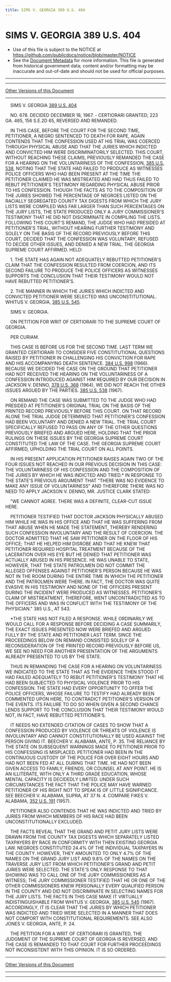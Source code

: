 ```yaml
---
title: SIMS V. GEORGIA 389 U.S. 404
---
```


# SIMS V. GEORGIA 389 U.S. 404

* Use of this file is subject to the NOTICE at https://github.com/publicdocs/notice/blob/master/NOTICE
* See the [Document Metadata](../../../index.md) for more information.
  This file is generated from historical government data; content and/or formatting may be inaccurate and out-of-date and should not be used for official purposes.

----------
----------

[Other Versions of this Document](https://publicdocs.github.io/go/links?ns=uslm-x&ref=%2Fus%2Fcourts%2Fscotus%2FusReporter%2F389%2F404)

----------

    SIMS V. GEORGIA [389 U.S. 404][/us/courts/scotus/usReporter/389/404]

    NO. 678.  DECIDED DECEMBER 18, 1967.  - CERTIORARI GRANTED; 223 GA. 465, 156 S.E.2D 65, REVERSED AND REMANDED.

    IN THIS CASE, BEFORE THE COURT FOR THE SECOND TIME, PETITIONER, A NEGRO SENTENCED TO DEATH FOR RAPE, AGAIN CONTENDS THAT THE CONFESSION USED AT HIS TRIAL WAS COERCED THROUGH PHYSICAL ABUSE AND THAT THE JURIES WHICH INDICTED AND CONVICTED HIM WERE DISCRIMINATORILY SELECTED.  THIS COURT, WITHOUT REACHING THESE CLAIMS, PREVIOUSLY REMANDED THE CASE FOR A HEARING ON THE VOLUNTARINESS OF THE CONFESSION, [385 U.S. 538][/us/courts/scotus/usReporter/385/538], NOTING THAT THE STATE HAD FAILED TO PRODUCE AS WITNESSES POLICE OFFICERS WHO HAD BEEN PRESENT AT THE TIME THE PETITIONER CLAIMED HE WAS MISTREATED AND HAD THUS FAILED TO REBUT PETITIONER'S TESTIMONY REGARDING PHYSICAL ABUSE PRIOR TO HIS CONFESSION.  THOUGH THE FACTS AS TO THE COMPOSITION OF THE JURIES SHOWED THE PERCENTAGE OF NEGROES LISTED ON THE RACIALLY SEGREGATED COUNTY TAX DIGESTS FROM WHICH THE JURY LISTS WERE COMPILED WAS FAR LARGER THAN SUCH PERCENTAGES ON THE JURY LISTS, THE STATE PRODUCED ONLY A JURY COMMISSIONER'S TESTIMONY THAT HE DID NOT DISCRIMINATE IN COMPILING THE LISTS.  FOLLOWING THIS COURT'S REMAND, THE JUDGE WHO HAD PRESIDED AT PETITIONER'S TRIAL, WITHOUT HEARING FURTHER TESTIMONY AND SOLELY ON THE BASIS OF THE RECORD PREVIOUSLY BEFORE THIS COURT, DECIDED THAT THE CONFESSION WAS VOLUNTARY, REFUSED TO DECIDE OTHER ISSUES, AND DENIED A NEW TRIAL.  THE GEORGIA SUPREME COURT AFFIRMED.  HELD:

    1.  THE STATE HAS AGAIN NOT ADEQUATELY REBUTTED PETITIONER'S CLAIM THAT THE CONFESSION RESULTED FROM COERCION, AND ITS SECOND FAILURE TO PRODUCE THE POLICE OFFICERS AS WITNESSES SUPPORTS THE CONCLUSION THAT THEIR TESTIMONY WOULD NOT HAVE REBUTTED PETITIONER'S.

    2.  THE MANNER IN WHICH THE JURIES WHICH INDICTED AND CONVICTED PETITIONER WERE SELECTED WAS UNCONSTITUTIONAL.  WHITUS V. GEORGIA, [385 U.S. 545][/us/courts/scotus/usReporter/385/545].

    SIMS V. GEORGIA.

    ON PETITION FOR WRIT OF CERTIORARI TO THE SUPREME COURT OF GEORGIA.

    PER CURIAM.

    THIS CASE IS BEFORE US FOR THE SECOND TIME.  LAST TERM WE GRANTED CERTIORARI TO CONSIDER FIVE CONSTITUTIONAL QUESTIONS RAISED BY PETITIONER IN CHALLENGING HIS CONVICTION FOR RAPE AND HIS ACCOMPANYING DEATH SENTENCE.  [384 U.S. 998][/us/courts/scotus/usReporter/384/998] (1966).  BECAUSE WE DECIDED THE CASE ON THE GROUND THAT PETITIONER HAD NOT RECEIVED THE HEARING ON THE VOLUNTARINESS OF A CONFESSION INTRODUCED AGAINST HIM REQUIRED BY OUR DECISION IN JACKSON V. DENNO, [378 U.S. 368][/us/courts/scotus/usReporter/378/368] (1964), WE DID NOT REACH THE OTHER ISSUES ARGUED BY THE PARTIES.  [385 U.S. 538][/us/courts/scotus/usReporter/385/538] (1967).

    ON REMAND THE CASE WAS SUBMITTED TO THE JUDGE WHO HAD PRESIDED AT PETITIONER'S ORIGINAL TRIAL ON THE BASIS OF THE PRINTED RECORD PREVIOUSLY BEFORE THIS COURT.  ON THAT RECORD ALONE THE TRIAL JUDGE DETERMINED THAT PETITIONER'S CONFESSION HAD BEEN VOLUNTARY AND DENIED A NEW TRIAL.  THE TRIAL COURT SPECIFICALLY REFUSED TO PASS ON ANY OF THE OTHER QUESTIONS PREVIOUSLY BRIEFED AND ARGUED HERE, HOLDING THAT THE PRIOR RULINGS ON THESE ISSUES BY THE GEORGIA SUPREME COURT CONSTITUTED THE LAW OF THE CASE.  THE GEORGIA SUPREME COURT AFFIRMED, UPHOLDING THE TRIAL COURT ON ALL POINTS.

    IN HIS PRESENT APPLICATION PETITIONER RAISES AGAIN TWO OF THE FOUR ISSUES NOT REACHED IN OUR PREVIOUS DECISION IN THIS CASE:  THE VOLUNTARINESS OF HIS CONFESSION AND THE COMPOSITION OF THE JURIES BY WHICH HE WAS INDICTED AND TRIED.\*  IN RESPONSE TO THE STATE'S PREVIOUS ARGUMENT THAT "THERE WAS NO EVIDENCE TO MAKE ANY ISSUE OF VOLUNTARINESS" AND THEREFORE THERE WAS NO NEED TO APPLY JACKSON V. DENNO, MR. JUSTICE CLARK STATED:

    "WE CANNOT AGREE.  THERE WAS A DEFINITE, CLEAR-CUT ISSUE HERE.

    PETITIONER TESTIFIED THAT DOCTOR JACKSON PHYSICALLY ABUSED HIM WHILE HE WAS IN HIS OFFICE AND THAT HE WAS SUFFERING FROM THAT ABUSE WHEN HE MADE THE STATEMENT, THEREBY RENDERING SUCH CONFESSION INVOLUNTARY AND THE RESULT OF COERCION.  THE DOCTOR ADMITTED THAT HE SAW PETITIONER ON THE FLOOR OF HIS OFFICE; THAT HE HELPED HIM DISROBE AND THAT HE KNEW THAT PETITIONER REQUIRED HOSPITAL TREATMENT BECAUSE OF THE LACERATION OVER HIS EYE BUT HE DENIED THAT PETITIONER WAS ACTUALLY ABUSED IN HIS PRESENCE.  HE WAS UNABLE TO STATE, HOWEVER, THAT THE STATE PATROLMEN DID NOT COMMIT THE ALLEGED OFFENSES AGAINST PETITIONER'S PERSON BECAUSE HE WAS NOT IN THE ROOM DURING THE ENTIRE TIME IN WHICH THE PETITIONER AND THE PATROLMEN WERE THERE.  IN FACT, THE DOCTOR WAS QUITE EVASIVE IN HIS TESTIMONY AND NONE OF THE OFFICERS PRESENT DURING THE INCIDENT WERE PRODUCED AS WITNESSES.  PETITIONER'S CLAIM OF MISTREATMENT, THEREFORE, WENT UNCONTRADICTED AS TO THE OFFICERS AND WAS IN CONFLICT WITH THE TESTIMONY OF THE PHYSICIAN."  385 U.S., AT 543.

    \*THE STATE HAS NOT FILED A RESPONSE.  WHILE ORDINARILY WE WOULD CALL FOR A RESPONSE BEFORE DECIDING A CASE SUMMARILY, THE EXACT ISSUES PRESENTED NOW WERE BRIEFED AND ARGUED FULLY BY THE STATE AND PETITIONER LAST TERM.  SINCE THE PROCEEDINGS BELOW ON REMAND CONSISTED SOLELY OF A RECONSIDERATION OF THE PRINTED RECORD PREVIOUSLY BEFORE US, WE SEE NO NEED FOR ANOTHER PRESENTATION OF THE ARGUMENTS ALREADY PRESENTED TO US BY THE STATE.

    THUS IN REMANDING THE CASE FOR A HEARING ON VOLUNTARINESS WE INDICATED TO THE STATE THAT AS THE EVIDENCE THEN STOOD IT HAD FAILED ADEQUATELY TO REBUT PETITIONER'S TESTIMONY THAT HE HAD BEEN SUBJECTED TO PHYSICAL VIOLENCE PRIOR TO HIS CONFESSION.  THE STATE HAD EVERY OPPORTUNITY TO OFFER THE POLICE OFFICERS, WHOSE FAILURE TO TESTIFY HAD ALREADY BEEN COMMENTED UPON HERE, TO CONTRADICT PETITIONER'S VERSION OF THE EVENTS.  ITS FAILURE TO DO SO WHEN GIVEN A SECOND CHANCE LENDS SUPPORT TO THE CONCLUSION THAT THEIR TESTIMONY WOULD NOT, IN FACT, HAVE REBUTTED PETITIONER'S.

    IT NEEDS NO EXTENDED CITATION OF CASES TO SHOW THAT A CONFESSION PRODUCED BY VIOLENCE OR THREATS OF VIOLENCE IS INVOLUNTARY AND CANNOT CONSTITUTIONALLY BE USED AGAINST THE PERSON GIVING IT. BEECHER V. ALABAMA, ANTE, P. 35.  THE RELIANCE BY THE STATE ON SUBSEQUENT WARNINGS MADE TO PETITIONER PRIOR TO HIS CONFESSING IS MISPLACED.  PETITIONER HAD BEEN IN THE CONTINUOUS CUSTODY OF THE POLICE FOR OVER EIGHT HOURS AND HAD NOT BEEN FED AT ALL DURING THAT TIME.  HE HAD NOT BEEN GIVEN ACCESS TO FAMILY, FRIENDS, OR COUNSEL AT ANY POINT.  HE IS AN ILLITERATE, WITH ONLY A THIRD GRADE EDUCATION, WHOSE MENTAL CAPACITY IS DECIDEDLY LIMITED.  UNDER SUCH CIRCUMSTANCES THE FACT THAT THE POLICE MAY HAVE WARNED PETITIONER OF HIS RIGHT NOT TO SPEAK IS OF LITTLE SIGNIFICANCE.  SEE BEECHER V. ALABAMA, SUPRA, AT 37 N. 4.  COMPARE FIKES V. ALABAMA, [352 U.S. 191][/us/courts/scotus/usReporter/352/191] (1957).

    PETITIONER ALSO CONTENDS THAT HE WAS INDICTED AND TRIED BY JURIES FROM WHICH MEMBERS OF HIS RACE HAD BEEN UNCONSTITUTIONALLY EXCLUDED.

    THE FACTS REVEAL THAT THE GRAND AND PETIT JURY LISTS WERE DRAWN FROM THE COUNTY TAX DIGESTS WHICH SEPARATELY LISTED TAXPAYERS BY RACE IN CONFORMITY WITH THEN EXISTING GEORGIA LAW.  NEGROES CONSTITUTED 24.4% OF THE INDIVIDUAL TAXPAYERS IN THE COUNTY.  HOWEVER, THEY AMOUNTED TO ONLY 4.7% OF THE NAMES ON THE GRAND JURY LIST AND 9.8% OF THE NAMES ON THE TRAVERSE JURY LIST FROM WHICH PETITIONER'S GRAND AND PETIT JURIES WERE SELECTED.  THE STATE'S ONLY RESPONSE TO THAT SHOWING WAS TO CALL ONE OF THE JURY COMMISSIONERS AS A WITNESS; THE JURY COMMISSIONER TESTIFIED THAT HE OR ONE OF THE OTHER COMMISSIONERS KNEW PERSONALLY EVERY QUALIFIED PERSON IN THE COUNTY AND DID NOT DISCRIMINATE IN SELECTING NAMES FOR THE JURY LISTS.  THE FACTS IN THIS CASE MAKE IT VIRTUALLY INDISTINGUISHABLE FROM WHITUS V. GEORGIA, [385 U.S. 545][/us/courts/scotus/usReporter/385/545] (1967).  ACCORDINGLY, IT IS CLEAR THAT THE JURIES BY WHICH PETITIONER WAS INDICTED AND TRIED WERE SELECTED IN A MANNER THAT DOES NOT COMPORT WITH CONSTITUTIONAL REQUIREMENTS.  SEE ALSO JONES V. GEORGIA, ANTE, P. 24.

    THE PETITION FOR A WRIT OF CERTIORARI IS GRANTED, THE JUDGMENT OF THE SUPREME COURT OF GEORGIA IS REVERSED, AND THE CASE IS REMANDED TO THAT COURT FOR FURTHER PROCEEDINGS NOT INCONSISTENT WITH THIS OPINION.  IT IS SO ORDERED.

----------

[Other Versions of this Document](https://publicdocs.github.io/go/links?ns=uslm-x&ref=%2Fus%2Fcourts%2Fscotus%2FusReporter%2F389%2F404)

----------
----------

[/us/courts/scotus/usReporter/389/404]: https://publicdocs.github.io/go/links?ns=uslm-x&ref=%2Fus%2Fcourts%2Fscotus%2FusReporter%2F389%2F404
[/us/courts/scotus/usReporter/385/538]: https://publicdocs.github.io/go/links?ns=uslm-x&ref=%2Fus%2Fcourts%2Fscotus%2FusReporter%2F385%2F538
[/us/courts/scotus/usReporter/385/545]: https://publicdocs.github.io/go/links?ns=uslm-x&ref=%2Fus%2Fcourts%2Fscotus%2FusReporter%2F385%2F545
[/us/courts/scotus/usReporter/384/998]: https://publicdocs.github.io/go/links?ns=uslm-x&ref=%2Fus%2Fcourts%2Fscotus%2FusReporter%2F384%2F998
[/us/courts/scotus/usReporter/378/368]: https://publicdocs.github.io/go/links?ns=uslm-x&ref=%2Fus%2Fcourts%2Fscotus%2FusReporter%2F378%2F368
[/us/courts/scotus/usReporter/385/538]: https://publicdocs.github.io/go/links?ns=uslm-x&ref=%2Fus%2Fcourts%2Fscotus%2FusReporter%2F385%2F538
[/us/courts/scotus/usReporter/352/191]: https://publicdocs.github.io/go/links?ns=uslm-x&ref=%2Fus%2Fcourts%2Fscotus%2FusReporter%2F352%2F191
[/us/courts/scotus/usReporter/385/545]: https://publicdocs.github.io/go/links?ns=uslm-x&ref=%2Fus%2Fcourts%2Fscotus%2FusReporter%2F385%2F545


